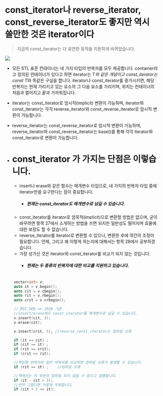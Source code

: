 # const_iterator나 reverse_iterator, const_reverse_iterator도 좋지만 역시 쓸만한 것은 iterator이다

> 지금의 const_iterator는 더 유연한 동작을 지원하게 바뀌었습니다.

![](http://twimgs.com/ddj/cuj/images/cuj0106smeyers/diagram1.gif)

- 모든 STL 표준 컨테이너는 네 가지 타입의 반복자를 모두 제공합니다. container<T>라고 정의된 컨테이너가 있다고 하면 iterator는 T*와 같은 개념이고 const_iterator는 const T*와 똑같은 구실을 합니다. iterator나 const_iterator를 증가시키면, 해당 반복자는 현재 가리키고 있는 요소의 그 다음 요소를 가리키며, 위치는 컨테이너의 처음과 멀어지고 끝과 가까워집니다.

- iterator는 const_iterator로 암시적(implicit) 변환이 가능하며, iterator와 const_iterator는 각각 reverse_iterator와 const_reverse_iterator로 암시적 변환이 가능합니다.

- reverse_iterator는 const_reverse_iterator로 암시적 변환이 가능하며, reverse_iterator와 const_reverse_iterator는 base()를 통해 각각 iterator와 const_iterator로 변환이 가능합니다.

- # const_iterator 가 가지는 단점은 이렇습니다.
  - insert나 erase와 같은 함수는 매개변수 타입으로, 네 가지의 반복자 타입 중에 iterator만을 요구한다는 점이 중요합니다.
     - ##### 현재는 const_iterator도 매개변수로 넘길 수 있습니다.
  - const_iterator를 iterator로 암묵적(implicit)으로 변환할 방법은 없으며, 굳이 바꾸려면 항목 27에서 소개하는 방법을 쓰면 되지만 일반성도 떨어지며 효율에 대한 보장도 할 수 없습니다.
  - reverse_iterator를 iterator로 변환할 수 있으나, 변환한 후에 약간의 조정이 필요합니다. 언제, 그리고 왜 이렇게 하는지에 대해서는 항목 28에서 공부하겠습니다.
  - 가장 성가신 것은 iterator와 const_iterator를 비교가 되지 않는 것입니다.
     - ##### 현재는 두 종류의 반복자에 대한 비교를 지원하고 있습니다.


``` c++

	vector<int> v;
	auto it = v.begin();
	auto cit = v.cbegin();
	auto rit = v.rbegin();
	auto crit = v.crbegin();

	//_MSC_VER == 1926 기준
	//insert/erase에도 const_iterator를 매개변수로 넘길 수 있습니다.
	v.insert(cit, 3); 
	v.erase(cit);

	v.insert(crit, 5); //reverse_const_iterator는 컴파일 오류

	if (it == cit) ;
	if (cit == it) ;
	if (rit == crit);
	if (crit == rit);

	//역방향 반복자와 일반 박복자를 비교하면 컴파일 오류가 발생할 수 있습니다.
	if (rit == it) ;	//컴파일 오류

	//책에서는 이 부분이 컴파일 되지 않을 수 있다고 설명합니다.
	if (it - cit > 3);	
	//만약 그렇다면 이렇게 우회합니다.
	if (cit + 3 <= it);

```






